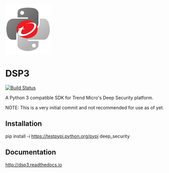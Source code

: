 ![alt tag](/docs/source/_static/dsp3_logo.png?raw=true "DSP3")

DSP3
====
[![Build Status](https://travis-ci.org/jeffthorne/deep_security.svg?branch=master)](https://travis-ci.org/jeffthorne/deep_security)

A Python 3 compatible SDK for Trend Micro's Deep Security platform.

NOTE: This is a very initial commit and not recommended for use as of yet.

## Installation
pip install -i https://testpypi.python.org/pypi deep_security


## Documentation
http://dsp3.readthedocs.io 

